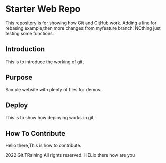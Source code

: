 # Starter Web Repo

This repository is for showing how Git and GitHub work.
Adding a line for rebasing example,then more changes from myfeature branch.
NOthing just testing some functions.
## Introduction
This is to introduce the working of git.

## Purpose

Sample website with plenty of files for demos.

## Deploy

This is to show how deploying works in git.


## How To Contribute
Hello there,This is how to contribute.

2022 Git.TRaining.All rights reserved.
HELlo there how are you
